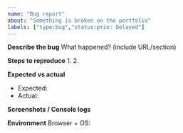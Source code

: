 ```yaml
---
name: "Bug report"
about: "Something is broken on the portfolio"
labels: ["type:bug","status:prio: Delayed"]
---
```


**Describe the bug**
What happened? (include URL/section)

**Steps to reproduce**
1.
2.

**Expected vs actual**
- Expected:
- Actual:

**Screenshots / Console logs**

**Environment**
Browser + OS:


